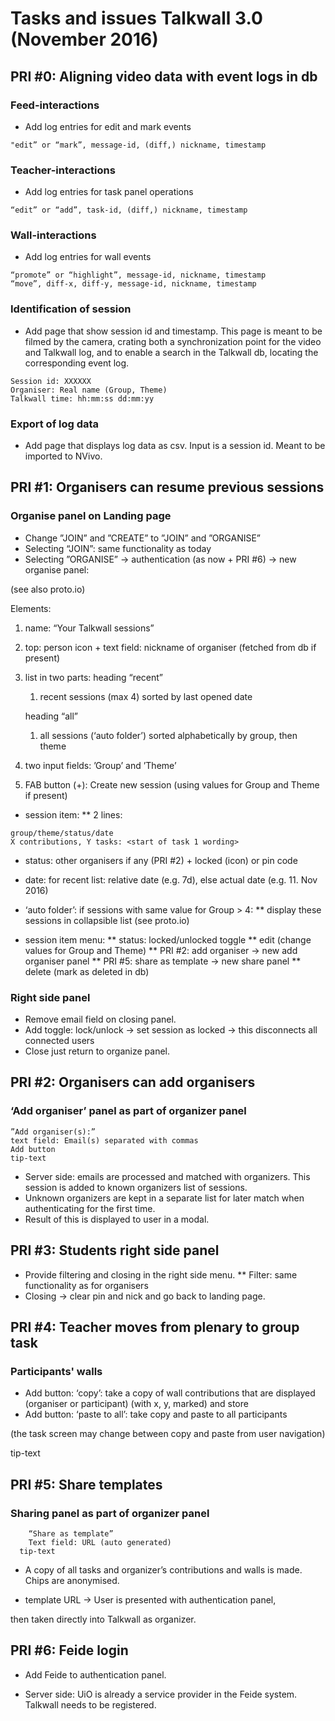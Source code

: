 # Tasks and issues Talkwall 3.0 (November 2016)

## PRI #0: Aligning video data with event logs in db

### Feed-interactions
* Add log entries for edit and mark events
````
"edit” or “mark”, message-id, (diff,) nickname, timestamp
````
### Teacher-interactions
* Add log entries for task panel operations
````
“edit” or “add”, task-id, (diff,) nickname, timestamp
````
### Wall-interactions
* Add log entries for wall events 
````
“promote” or “highlight”, message-id, nickname, timestamp
“move”, diff-x, diff-y, message-id, nickname, timestamp
````
### Identification of session
* Add page that show session id and timestamp. This page is meant to be filmed by the camera, crating both a synchronization point for the video and Talkwall log, and to enable a search in the Talkwall db, locating the corresponding event log.
````
Session id: XXXXXX 
Organiser: Real name (Group, Theme)
Talkwall time: hh:mm:ss dd:mm:yy
````
### Export of log data
* Add page that displays log data as csv. Input is a session id. Meant to be imported to NVivo. 

## PRI #1: Organisers can resume previous sessions
### Organise panel on Landing page
* Change ”JOIN” and ”CREATE” to ”JOIN” and ”ORGANISE”
* Selecting “JOIN”: same functionality as today
* Selecting ”ORGANISE” -> authentication (as now + PRI #6) -> new organise panel:

(see also proto.io)

Elements:

1. name: “Your Talkwall sessions”

1. top: person icon + text field: nickname of organiser (fetched from db if present)

1. list in two parts: 
   heading “recent”
   
   1. recent sessions (max 4) sorted by last opened date
   
   heading “all”
   
   1. all sessions (‘auto folder’) sorted alphabetically by group, then theme
		
1. two input fields: ’Group’ and ’Theme’

1. FAB button (+): Create new session (using values for Group and Theme if present)


* session item:
** 2 lines:
````
group/theme/status/date
X contributions, Y tasks: <start of task 1 wording>
````
* status: other organisers if any (PRI #2) + locked (icon) or pin code
* date: for recent list: relative date (e.g. 7d), else actual date (e.g. 11. Nov 2016)
* ‘auto folder’: if sessions with same value for Group > 4:
  ** display these sessions in collapsible list (see proto.io)

* session item menu:
**	status: locked/unlocked toggle
**	edit (change values for Group and Theme)
**	PRI #2: add organiser -> new add organiser panel
**	PRI #5: share as template -> new share panel
**	delete (mark as deleted in db)



### Right side panel
* Remove email field on closing panel. 
* Add toggle: lock/unlock -> set session as locked -> this disconnects all connected users
* Close just return to organize panel.

## PRI #2: Organisers can add organisers
### ‘Add organiser’ panel as part of organizer panel
````
”Add organiser(s):”
text field: Email(s) separated with commas
Add button
tip-text
````

* Server side: emails are processed and matched with organizers. This session is added to known organizers list of sessions. 
* Unknown organizers are kept in a separate list for later match when authenticating for the first time. 
* Result of this is displayed to user in a modal.

## PRI #3: Students right side panel
* Provide filtering and closing in the right side menu.
  ** Filter: same functionality as for organisers
* Closing -> clear pin and nick and go back to landing page.

## PRI #4: Teacher moves from plenary to group task
### Participants' walls
* Add button: ‘copy’: take a copy of wall contributions that are displayed (organiser or participant) (with x, y, marked) and store
* Add button: ‘paste to all’: take copy and paste to all participants

(the task screen may change between copy and paste from user navigation)

tip-text

## PRI #5: Share templates
### Sharing panel as part of organizer panel
````
	“Share as template”
	Text field: URL (auto generated)
  tip-text
````
* A copy of all tasks and organizer’s contributions and walls is made. Chips are anonymised.

* template URL ->
User is presented with authentication panel, 

then taken directly into Talkwall as organizer. 

## PRI #6: Feide login
* Add Feide to authentication panel. 

* Server side: UiO is already a service provider in the Feide system. Talkwall needs to be registered. 
